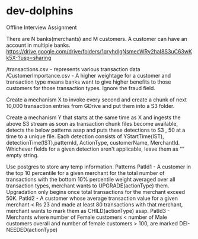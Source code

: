 # dev-dolphins

Offline Interview Assignment

There are N banks(merchants) and M customers. A customer can have an account in multiple banks. https://drive.google.com/drive/folders/1qryhdlgNsmecWRy2haI8S3uC63wKk5X-?usp=sharing

/transactions.csv - represents various transaction data
/CustomerImportance.csv - A higher weightage for a customer and transaction type means banks want to give higher benefits to those customers for those transaction types. Ignore the fraud field.

Create a mechanism X to invoke every second and create a chunk of next 10,000 transaction entries from GDrive and put them into a S3 folder.

Create a mechanism Y that starts at the same time as X and ingests the above S3 stream as soon as transaction chunk files become available, detects the below patterns asap and puts these detections to S3 , 50 at a time to a unique file. Each detection consists of YStartTime(IST), detectionTime(IST),patternId, ActionType, customerName, MerchantId. 
Whichever fields for a given detection aren't applicable, leave them as “” empty string.

Use postgres to store any temp information.
Patterns
PatId1 - A customer in the top 10 percentile for a given merchant for the total number of transactions with the bottom 10% percentile weight averaged over all transaction types, merchant wants to UPGRADE(actionType) them. Upgradation only begins once total transactions for the merchant exceed 50K.
PatId2 - A customer whose average transaction value for a given merchant < Rs 23 and made at least 80 transactions with that merchant, merchant wants to mark them as CHILD(actionType) asap.
PatId3 - Merchants where number of Female customers < number of Male customers overall and number of female customers > 100, are marked DEI-NEEDED(actionType) 
